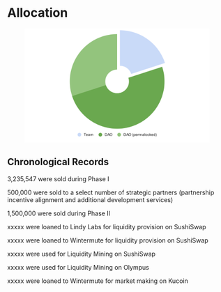 # Allocation



<figure><img src="../.gitbook/assets/chart.svg" alt=""><figcaption></figcaption></figure>

## Chronological Records

3,235,547 were sold during Phase I

500,000 were sold to a select number of strategic partners (partnership incentive alignment and additional development services)

1,500,000 were sold during Phase II

xxxxx were loaned to Lindy Labs for liquidity provision on SushiSwap

xxxxx were loaned to Wintermute for liquidity provision on SushiSwap

xxxxx were used for Liquidity Mining on SushiSwap

xxxxx were used for Liquidity Mining on Olympus

xxxxx were loaned to Wintermute for market making on Kucoin
